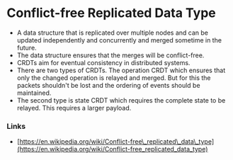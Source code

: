 # Conflict-free Replicated Data Type

* A data structure that is replicated over multiple nodes and can be updated independently and concurrently and merged sometime in the future.
* The data structure ensures that the merges will be conflict-free.
* CRDTs aim for eventual consistency in distributed systems.
* There are two types of CRDTs. The operation CRDT which ensures that only the changed operation is relayed and merged. But for this the packets shouldn't be lost and the ordering of events should be maintained.
* The second type is state CRDT which requires the complete state to be relayed. This requires a larger payload.

### Links

* [https://en.wikipedia.org/wiki/Conflict-free\_replicated\_data\_type](https://en.wikipedia.org/wiki/Conflict-free_replicated_data_type)

